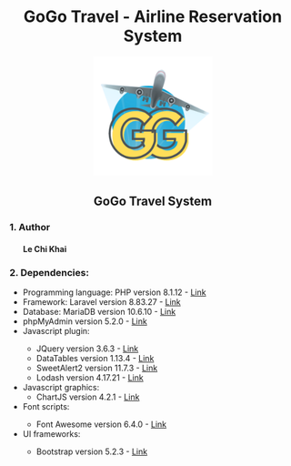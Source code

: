 <h1 align="center">GoGo Travel - Airline Reservation System</h1>

<p align="center">
  <a href="https://www.gogo-travel.epizy.com/"><img src="https://github.com/xxchikhai8/gogo.travel/blob/master/public/assets/img/GoGoLogo.svg" width="210" title="GoGo Travel"></a>
</p>
<h2 align="center">GoGo Travel System</h2>

<h3>1. Author</h3>
    <ul>
        <h4>Le Chi Khai</h4>
    </ul>
<h3>2. Dependencies:</h3>
    <ul>
        <li>Programming language: PHP version 8.1.12 - <a href="https://www.php.net/">Link</a></li>
        <li>Framework: Laravel version 8.83.27 - <a href="https://github.com/laravel/laravel">Link</a></li>
        <li>Database: MariaDB version 10.6.10 - <a href="https://www.thesaurus.com/browse/student">Link</a></li>
        <li>phpMyAdmin version 5.2.0 - <a href="https://www.phpmyadmin.net/">Link</a></li>
        <li>Javascript plugin:</li>
        <ul>
            <li>JQuery version 3.6.3 - <a href="https://github.com/jquery/jquery">Link</a></li>
            <li>DataTables version 1.13.4 - <a href="https://github.com/DataTables/DataTables">Link</a></li>
            <li>SweetAlert2 version 11.7.3 - <a href="https://github.com/sweetalert2/sweetalert2">Link</a></li>
            <li>Lodash version 4.17.21 - <a href="https://github.com/lodash/lodash">Link</a></li>
        </ul>
        <li>Javascript graphics:
        <ul>        
            <li>ChartJS version 4.2.1 - <a href="https://github.com/chartjs/Chart.js">Link</a></li>
        </ul>
        <li>Font scripts:</li>
        <ul>
            <li>Font Awesome version 6.4.0 - <a href="https://github.com/FortAwesome/Font-Awesome">Link</a></li>
        </ul>
        <li>UI frameworks:</li>
        <ul>        
            <li>Bootstrap version 5.2.3 - <a href="https://github.com/twbs/bootstrap">Link</a></li>
        </ul>
    </ul>
